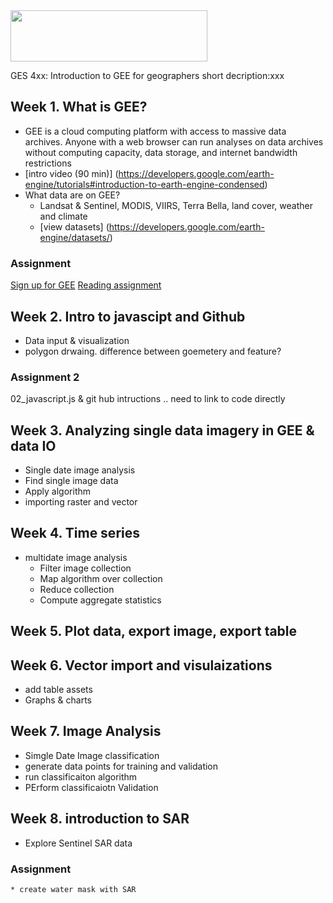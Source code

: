 <img src="https://www.umbc.edu/img/UMBC-color.svg" width="315" height="82">

GES 4xx: Introduction to GEE for geographers
short decription:xxx

## Week 1.	What is GEE?
* GEE is a cloud computing platform with access to massive data archives. Anyone with a web browser can run analyses on data archives without computing capacity, data storage, and internet bandwidth restrictions
* [intro video (90 min)] (https://developers.google.com/earth-engine/tutorials#introduction-to-earth-engine-condensed)
* What data are on GEE?  
  * Landsat & Sentinel, MODIS, VIIRS, Terra Bella, land cover, weather and climate
  * [view datasets] (https://developers.google.com/earth-engine/datasets/)
### Assignment
[Sign up for GEE](https://signup.earthengine.google.com)
[Reading assignment](https://developer.mozilla.org/en-US/docs/Web/JavaScript/Guide/Introduction)    
## Week 2. Intro to javascipt and Github
* Data input & visualization
* polygon drwaing. difference between goemetery and feature?
### Assignment 2
02_javascript.js & git hub intructions .. need to link to code directly
## Week 3.	Analyzing single data imagery in GEE & data IO
  * Single date image analysis
   * Find single image data
   * Apply algorithm
   * importing raster and vector
## Week 4.	Time series
  * multidate image analysis
    * Filter image collection
    * Map algorithm over collection
    * Reduce collection
    * Compute aggregate statistics
## Week 5. Plot data, export image, export table
## Week 6. Vector import and visulaizations
  * add table assets
  * Graphs & charts
## Week 7.	Image Analysis
  * Simgle Date Image classification
  * generate data points for training and validation
  * run classificaiton algorithm
  * PErform classificaiotn Validation
## Week 8. introduction to SAR
  * Explore Sentinel SAR data
  ### Assignment 
    * create water mask with SAR
